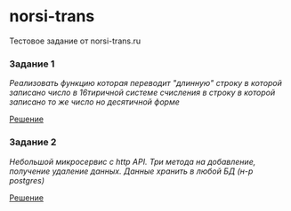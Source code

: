 # norsi-trans

Тестовое задание от norsi-trans.ru

### Задание 1

*Реализовать функцию которая переводит "длинную" строку в которой записано число в 16тиричной системе счисления в строку в которой записано то же число но десятичной форме*

[Решение](https://github.com/RB-PRO/norsi-trans/tree/1)


### Задание 2

*Небольшой микросервис с http API. Три метода на добавление, получение удаление данных. Данные хранить в любой БД (н-р postgres)*

[Решение](https://github.com/RB-PRO/norsi-trans/tree/2)
